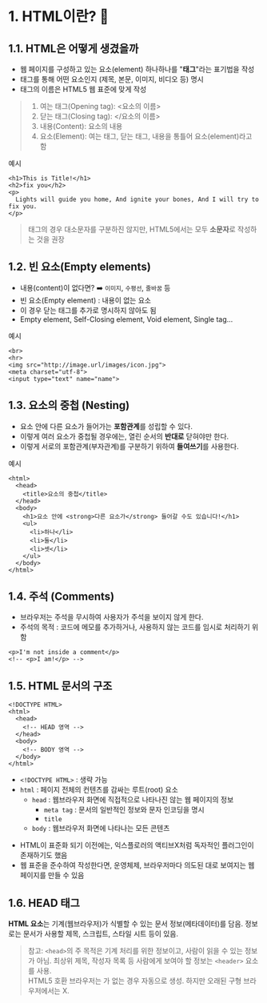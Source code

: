 # 1. HTML이란? 🤔

## 1.1. HTML은 어떻게 생겼을까

- 웹 페이지를 구성하고 있는 요소(element) 하나하나를 "**태그**"라는 표기법을 작성
- 태그를 통해 어떤 요소인지 (제목, 본문, 이미지, 비디오 등) 명시
- 태그의 이름은 HTML5 웹 표준에 맞게 작성

> 1. 여는 태그(Opening tag): <요소의 이름><br>
> 2. 닫는 태그(Closing tag): </요소의 이름><br>
> 3. 내용(Content): 요소의 내용<br>
> 4. 요소(Element): 여는 태그, 닫는 태그, 내용을 통틀어 요소(element)라고 함

예시
```
<h1>This is Title!</h1>
<h2>fix you</h2>
<p>
  Lights will guide you home, And ignite your bones, And I will try to fix you.
</p>
```

> 태그의 경우 대소문자를 구분하진 않지만, HTML5에서는 모두 **소문자**로 작성하는 것을 권장


## 1.2. 빈 요소(Empty elements)

- 내용(content)이 없다면? ➡️ `이미지`, `수평선`, `줄바꿈` 등
- 빈 요소(Empty element) : 내용이 없는 요소
- 이 경우 닫는 태그를 추가로 명시하지 않아도 됨
- Empty element, Self-Closing element, Void element, Single tag...

예시
```
<br>
<hr>
<img src="http://image.url/images/icon.jpg">
<meta charset="utf-8">
<input type="text" name="name">
```

## 1.3. 요소의 중첩 (Nesting)

- 요소 안에 다른 요소가 들어가는 **포함관계**를 성립할 수 있다.
- 이렇게 여러 요소가 중첩될 경우에는, 열린 순서의 **반대로** 닫혀야만 한다.
- 이렇게 서로의 포함관계(부자관계)를 구분하기 위하여 **들여쓰기**를 사용한다.

예시
```
<html>
  <head>
    <title>요소의 중첩</title>
  </head>
  <body>
    <h1>요소 안에 <strong>다른 요소가</strong> 들어갈 수도 있습니다!</h1>
    <ul>
      <li>하나</li>
      <li>둘</li>
      <li>셋</li>
    </ul>
  </body>
</html>
```

## 1.4. 주석 (Comments)

- 브라우저는 주석을 무시하여 사용자가 주석을 보이지 않게 한다.
- 주석의 목적 : 코드에 메모를 추가하거나, 사용하지 않는 코드를 임시로 처리하기 위함

```
<p>I'm not inside a comment</p>
<!-- <p>I am!</p> -->
```

## 1.5. HTML 문서의 구조

```
<!DOCTYPE HTML>
<html>
  <head>
    <!-- HEAD 영역 -->
  </head>
  <body>
    <!-- BODY 영역 -->
  </body>
</html>
```

* ```<!DOCTYPE HTML>``` : 생략 가능
* ```html``` : 페이지 전체의 컨텐츠를 감싸는 루트(root) 요소
  - ```head``` : 웹브라우저 화면에 직접적으로 나타나진 않는 웹 페이지의 정보
    + ```meta tag``` : 문서의 일반적인 정보와 문자 인코딩을 명시
    + ```title```
  - ```body``` : 웹브라우저 화면에 나타나는 모든 콘텐츠
- HTML이 표준화 되기 이전에는, 익스플로러의 액티브X처럼 독자적인 플러그인이 존재하기도 했음
- 웹 표준을 준수하여 작성한다면, 운영체제, 브라우저마다 의도된 대로 보여지는 웹 페이지를 만들 수 있음

## 1.6. HEAD 태그
**HTML <head> 요소**는 기계(웹브라우저)가 식별할 수 있는 문서 정보(메타데이터)를 담음. 정보로는 문서가 사용할 제목, 스크립트, 스타일 시트 등이 있음.

> 참고: ```<head>```의 주 목적은 기계 처리를 위한 정보이고, 사람이 읽을 수 있는 정보가 아님. 최상위 제목, 작성자 목록 등 사람에게 보여야 할 정보는 ```<header>``` 요소를 사용.<br>
> HTML5 호환 브라우저는 <head>가 없는 경우 자동으로 생성. 하지만 오래된 구형 브라우저에서는 X.
